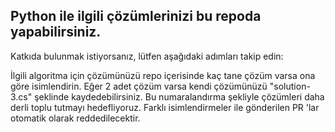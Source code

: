 ## Python ile ilgili çözümlerinizi bu repoda yapabilirsiniz.

Katkıda bulunmak istiyorsanız, lütfen aşağıdaki adımları takip edin:

İlgili algoritma için çözümünüzü repo içerisinde kaç tane çözüm varsa ona göre isimlendirin. Eğer 2 adet çözüm varsa kendi çözümünüzü "solution-3.cs" şeklinde kaydedebilirsiniz.
Bu numaralandırma şekliyle çözümleri daha derli toplu tutmayı hedefliyoruz. Farklı isimlendirmeler ile gönderilen PR 'lar otomatik olarak reddedilecektir.
